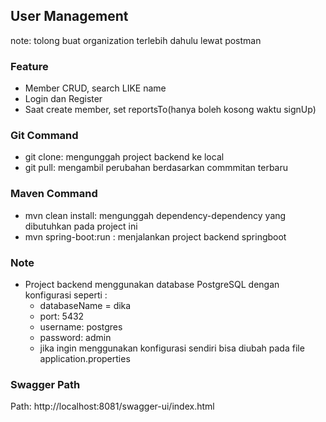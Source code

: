 ## User Management

note: tolong buat organization terlebih dahulu lewat postman

### Feature

- Member CRUD, search LIKE name
- Login dan Register
- Saat create member, set reportsTo(hanya boleh kosong waktu signUp)

### Git Command

- git clone: mengunggah project backend ke local
- git pull: mengambil perubahan berdasarkan commmitan terbaru

### Maven Command

- mvn clean install: mengunggah dependency-dependency yang dibutuhkan pada project ini
- mvn spring-boot:run : menjalankan project backend springboot

### Note

- Project backend menggunakan database PostgreSQL dengan konfigurasi seperti :
  - databaseName = dika
  - port: 5432
  - username: postgres
  - password: admin
  - jika ingin menggunakan konfigurasi sendiri bisa diubah pada file application.properties

### Swagger Path

Path: http://localhost:8081/swagger-ui/index.html
